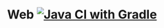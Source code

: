 # Web [![Java CI with Gradle](https://github.com/Pavel17489/Web/actions/workflows/blank.yml/badge.svg)](https://github.com/Pavel17489/Web/actions/workflows/blank.yml)